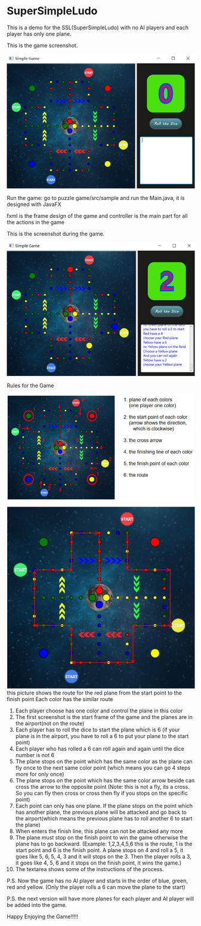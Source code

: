 # SuperSimpleLudo

This is a demo for the SSL(SuperSimpleLudo) with no AI players and each player has only one plane.

This is the game screenshot.

![image](https://github.com/wearewar3/SuperSimpleLudo/raw/master/gameeScreen.jpg)

Run the game: go to puzzle game/src/sample and run the Main.java, it is designed with JavaFX

fxml is the frame design of the game and controller is the main part for all the actions in the game

This is the screenshot during the game.

![image](https://github.com/wearewar3/SuperSimpleLudo/raw/master/gameInPlay.jpg)


Rules for the Game

![image](https://github.com/wearewar3/SuperSimpleLudo/raw/master/gameInfo2.jpg)

![image](https://github.com/wearewar3/SuperSimpleLudo/raw/master/redRoute.jpg)
this picture shows the route for the red plane from the start point to the finish point
Each color has the similar route


1. Each player choose has one color and control the plane in this color
2. The first screenshot is the start frame of the game and the planes are in the airport(not on the route)
3. Each player has to roll the dice to start the plane which is 6 
   (if your plane is in the airport, you have to roll a 6 to put your plane to the start point)
4. Each player who has rolled a 6 can roll again and again until the dice number is not 6
5. The plane stops on the point which has the same color as the plane can fly once to the next same color point 
   (which means you can go 4 steps more for only once)
6. The plane stops on the point which has the same color arrow beside can cross the arrow to the opposite point
   (Note: this is not a fly, its a cross. So you can fly then cross or cross then fly if you stops on the specific point)
7. Each point can only has one plane. If the plane stops on the point which has another plane, the previous plane will be attacked and go  back to the airport(which means the previous plane has to roll another 6 to start the plane)
8. When enters the finish line, this plane can not be attacked any more
9. The plane must stop on the finish point to win the game otherwise the plane has to go backward.
   (Example: 1,2,3,4,5,6 this is the route, 1 is the start point and 6 is the finish point. A plane stops on 4 and roll a 5, it goes like 5, 6, 5, 4, 3 and it will stops on the 3. Then the player rolls a 3, it goes like 4, 5, 6 and it stops on the finish point, it wins the game.)
10. The textarea shows some of the instructions of the process.

P.S. Now the game has no AI player and starts in the order of blue, green, red and yellow. (Only the player rolls a 6 can move the plane to the start)

P.S. the next version will have more planes for each player and AI player will be added into the game.

Happy Enjoying the Game!!!!!
